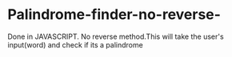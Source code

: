 # Palindrome-finder-no-reverse-
Done in JAVASCRIPT. No reverse method.This will take the user's input(word) and check if its a palindrome
